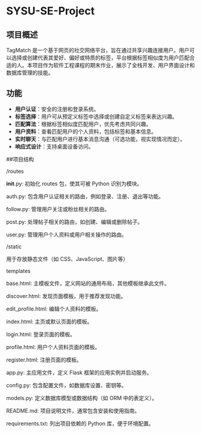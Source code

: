 # SYSU-SE-Project

## 项目概述

TagMatch 是一个基于网页的社交网络平台，旨在通过共享兴趣连接用户。用户可以选择或创建代表其爱好、偏好或特质的标签，平台根据标签相似度为用户匹配合适的人。本项目作为软件工程课程的期末作业，展示了全栈开发、用户界面设计和数据库管理的技能。

## 功能

- **用户认证**：安全的注册和登录系统。
- **标签选择**：用户可从预定义标签中选择或创建自定义标签来表达兴趣。
- **匹配算法**：根据标签相似度匹配用户，优先考虑共同兴趣。
- **用户资料**：查看匹配用户的个人资料，包括标签和基本信息。
- **实时聊天**：与匹配用户进行基本消息沟通（可选功能，视实现情况而定）。
- **响应式设计**：支持桌面设备访问。

##项目结构

/routes

__init__.py: 初始化 routes 包，使其可被 Python 识别为模块。



auth.py: 包含用户认证相关的路由，例如登录、注册、退出等功能。



follow.py: 管理用户关注或粉丝相关的路由。



post.py: 处理帖子相关的路由，如创建、编辑或删除帖子。



user.py: 管理用户个人资料或用户相关操作的路由。



/static





用于存放静态文件（如 CSS、JavaScript、图片等）



templates





base.html: 主模板文件，定义网站的通用布局，其他模板继承此文件。



discover.html: 发现页面模板，用于推荐发现功能。



edit_profile.html: 编辑个人资料的模板。



index.html: 主页或默认页面的模板。



login.html: 登录页面的模板。



profile.html: 用户个人资料页面的模板。



register.html: 注册页面的模板。



app.py: 主应用文件，定义 Flask 框架的应用实例并启动服务。



config.py: 包含配置文件，如数据库设置、密钥等。



models.py: 定义数据库模型或数据结构（如 ORM 中的表定义）。



README.md: 项目说明文件，通常包含安装和使用指南。



requirements.txt: 列出项目依赖的 Python 库，便于环境配置。